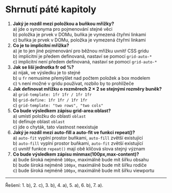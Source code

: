 <div class="colored-box pbb-a" markdown="1">

# Shrnutí páté kapitoly

1. **Jaký je rozdíl mezi položkou a buňkou mřížky?**  
a) jde o synonyma pro pojmenování stejné věci  
b) položka je prvek v DOMu, buňka je vymezená čtyřmi linkami  
c) buňka je prvek v DOMu, položka je vymezená čtyřmi linkami
1. **Co je to implicitní mřížka?**  
a) je to jen jiné pojmenování pro běžnou mřížku uvnitř CSS gridu  
b) implicitní je předem definovaná, nastaví se pomocí `grid-auto-*`  
c) implicitní není předem definovaná, nastaví se pomocí `grid-auto-*`
1. **Jak se liší jednotka fr od %?**  
a) nijak, ve výsledku je to stejné  
b) u `fr` nemusíme přemýšlet nad počtem položek a box modelem  
c) `%` není možné v gridu používat, rozbilo by to prohlížeče
1. **Jak definovat mřížku o rozměrech 2 × 2 se stejnými rozměry buněk?**  
a) `grid-template: 1fr 1fr / 1fr 1fr`  
b) `grid-define: 1fr 1fr / 1fr 1fr`  
c) `grid-template: "two rows", "two cols"`
1. **Co bude výsledkem zápisu grid-area:oblast?**  
a) umístí položku do oblasti `oblast`  
b) definuje oblast `oblast`  
c) jde o chyták, tato vlastnost neexistuje
1. **Jaký je rozdíl mezi auto-fill a auto-fit ve funkci repeat()?**  
a) `auto-fit` vyplní prostor buňkami, `auto-fill` zvětší existující  
b) `auto-fill` vyplní prostor buňkami, `auto-fit` zvětší existující  
c) uvnitř funkce `repeat()` mají obě klíčová slova stejný význam
1. **Co bude výsledkem zápisu minmax(100px,max-content)?**  
a) bude široká nejméně `100px`, maximálně bude mít šířku obsahu  
b) bude široká nejméně `100px`, maximálně bude mít šířku rodiče  
c) bude široká nejméně `100px`, maximálně bude mít šířku viewportu

---

Řešení: 1. b), 2. c), 3. b), 4. a), 5. a), 6. b), 7. a).

</div>
